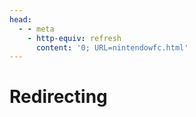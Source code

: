 ```yaml
---
head:
  - - meta
    - http-equiv: refresh
      content: '0; URL=nintendowfc.html'
---
```


# Redirecting
